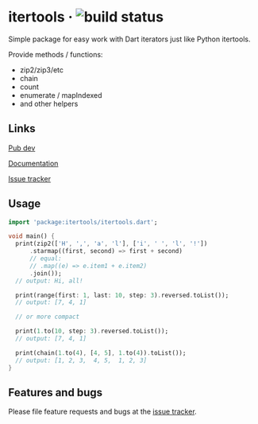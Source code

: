 # itertools &middot; ![build status](https://github.com/avdosev/itertools_dart/workflows/unittests/badge.svg)

Simple package for easy work with Dart iterators just like Python itertools.

Provide methods / functions:
* zip2/zip3/etc
* chain
* count
* enumerate / mapIndexed
* and other helpers

## Links

[Pub dev][pubdev]

[Documentation][docs]

[Issue tracker][tracker]

## Usage

```dart
import 'package:itertools/itertools.dart';

void main() {
  print(zip2(['H', ',', 'a', 'l'], ['i', ' ', 'l', '!'])
      .starmap((first, second) => first + second)
      // equal:
      // .map((e) => e.item1 + e.item2)
      .join());
  // output: Hi, all!

  print(range(first: 1, last: 10, step: 3).reversed.toList());
  // output: [7, 4, 1]

  // or more compact

  print(1.to(10, step: 3).reversed.toList());
  // output: [7, 4, 1]

  print(chain(1.to(4), [4, 5], 1.to(4)).toList());
  // output: [1, 2, 3,  4, 5,  1, 2, 3]
}
```

## Features and bugs

Please file feature requests and bugs at the [issue tracker][tracker].

[tracker]: https://github.com/avdosev/itertools_dart/issues
[pubdev]: https://pub.dev/packages/itertools
[docs]: https://pub.dev/documentation/itertools/latest/
